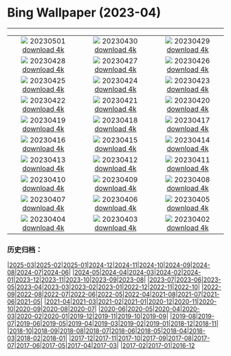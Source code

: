 # Bing Wallpaper (2023-04)
**************
| | | |
| :----: | :----: | :----: |
| ![](https://www.bing.com/th?id=OHR.QuebecCityBridge_EN-IN8012696513_1920x1080.jpg) 20230501 [download 4k](https://www.bing.com/th?id=OHR.QuebecCityBridge_EN-IN8012696513_UHD.jpg) | ![](https://www.bing.com/th?id=OHR.TheHawaMahal_EN-IN8397343140_1920x1080.jpg) 20230430 [download 4k](https://www.bing.com/th?id=OHR.TheHawaMahal_EN-IN8397343140_UHD.jpg) | ![](https://www.bing.com/th?id=OHR.JTNPMilkyWay_EN-IN2861486147_1920x1080.jpg) 20230429 [download 4k](https://www.bing.com/th?id=OHR.JTNPMilkyWay_EN-IN2861486147_UHD.jpg) |
| ![](https://www.bing.com/th?id=OHR.MariposaGrove_EN-IN0741084791_1920x1080.jpg) 20230428 [download 4k](https://www.bing.com/th?id=OHR.MariposaGrove_EN-IN0741084791_UHD.jpg) | ![](https://www.bing.com/th?id=OHR.SouthPadre_EN-IN4631581656_1920x1080.jpg) 20230427 [download 4k](https://www.bing.com/th?id=OHR.SouthPadre_EN-IN4631581656_UHD.jpg) | ![](https://www.bing.com/th?id=OHR.GHOAudubonDay_EN-IN4444137631_1920x1080.jpg) 20230426 [download 4k](https://www.bing.com/th?id=OHR.GHOAudubonDay_EN-IN4444137631_UHD.jpg) |
| ![](https://www.bing.com/th?id=OHR.AdelieWPD_EN-IN4116637364_1920x1080.jpg) 20230425 [download 4k](https://www.bing.com/th?id=OHR.AdelieWPD_EN-IN4116637364_UHD.jpg) | ![](https://www.bing.com/th?id=OHR.FranconianWineCellar_EN-IN8212492005_1920x1080.jpg) 20230424 [download 4k](https://www.bing.com/th?id=OHR.FranconianWineCellar_EN-IN8212492005_UHD.jpg) | ![](https://www.bing.com/th?id=OHR.BandhavgarhNationalPark_EN-IN1237060270_1920x1080.jpg) 20230423 [download 4k](https://www.bing.com/th?id=OHR.BandhavgarhNationalPark_EN-IN1237060270_UHD.jpg) |
| ![](https://www.bing.com/th?id=OHR.EarthDayFox_EN-IN2991531314_1920x1080.jpg) 20230422 [download 4k](https://www.bing.com/th?id=OHR.EarthDayFox_EN-IN2991531314_UHD.jpg) | ![](https://www.bing.com/th?id=OHR.ProcidaItaly_EN-IN2774777821_1920x1080.jpg) 20230421 [download 4k](https://www.bing.com/th?id=OHR.ProcidaItaly_EN-IN2774777821_UHD.jpg) | ![](https://www.bing.com/th?id=OHR.BeltedGalloway_EN-IN4523698216_1920x1080.jpg) 20230420 [download 4k](https://www.bing.com/th?id=OHR.BeltedGalloway_EN-IN4523698216_UHD.jpg) |
| ![](https://www.bing.com/th?id=OHR.TaiwanYuhina_EN-IN6244299700_1920x1080.jpg) 20230419 [download 4k](https://www.bing.com/th?id=OHR.TaiwanYuhina_EN-IN6244299700_UHD.jpg) | ![](https://www.bing.com/th?id=OHR.MPPUnesco_EN-IN6402090546_1920x1080.jpg) 20230418 [download 4k](https://www.bing.com/th?id=OHR.MPPUnesco_EN-IN6402090546_UHD.jpg) | ![](https://www.bing.com/th?id=OHR.OneThousandSprings_EN-IN2012624534_1920x1080.jpg) 20230417 [download 4k](https://www.bing.com/th?id=OHR.OneThousandSprings_EN-IN2012624534_UHD.jpg) |
| ![](https://www.bing.com/th?id=OHR.KiteDay_EN-IN0242153620_1920x1080.jpg) 20230416 [download 4k](https://www.bing.com/th?id=OHR.KiteDay_EN-IN0242153620_UHD.jpg) | ![](https://www.bing.com/th?id=OHR.TheRedFort_EN-IN6931818397_1920x1080.jpg) 20230415 [download 4k](https://www.bing.com/th?id=OHR.TheRedFort_EN-IN6931818397_UHD.jpg) | ![](https://www.bing.com/th?id=OHR.RedSeaStars_EN-IN6663264044_1920x1080.jpg) 20230414 [download 4k](https://www.bing.com/th?id=OHR.RedSeaStars_EN-IN6663264044_UHD.jpg) |
| ![](https://www.bing.com/th?id=OHR.PhloxSubulata_EN-IN8419741761_1920x1080.jpg) 20230413 [download 4k](https://www.bing.com/th?id=OHR.PhloxSubulata_EN-IN8419741761_UHD.jpg) | ![](https://www.bing.com/th?id=OHR.EuropeFromISS_EN-IN9083252103_1920x1080.jpg) 20230412 [download 4k](https://www.bing.com/th?id=OHR.EuropeFromISS_EN-IN9083252103_UHD.jpg) | ![](https://www.bing.com/th?id=OHR.MossyGrottoFalls_EN-IN6020207383_1920x1080.jpg) 20230411 [download 4k](https://www.bing.com/th?id=OHR.MossyGrottoFalls_EN-IN6020207383_UHD.jpg) |
| ![](https://www.bing.com/th?id=OHR.ElephantTwins_EN-IN8462102206_1920x1080.jpg) 20230410 [download 4k](https://www.bing.com/th?id=OHR.ElephantTwins_EN-IN8462102206_UHD.jpg) | ![](https://www.bing.com/th?id=OHR.Honnavaralavenderfields_EN-IN5301295864_1920x1080.jpg) 20230409 [download 4k](https://www.bing.com/th?id=OHR.Honnavaralavenderfields_EN-IN5301295864_UHD.jpg) | ![](https://www.bing.com/th?id=OHR.NIrelandGiants_EN-IN3889498881_1920x1080.jpg) 20230408 [download 4k](https://www.bing.com/th?id=OHR.NIrelandGiants_EN-IN3889498881_UHD.jpg) |
| ![](https://www.bing.com/th?id=OHR.KitsAspen_EN-IN5758206961_1920x1080.jpg) 20230407 [download 4k](https://www.bing.com/th?id=OHR.KitsAspen_EN-IN5758206961_UHD.jpg) | ![](https://www.bing.com/th?id=OHR.ArizonaPinkMoon_EN-IN4652684709_1920x1080.jpg) 20230406 [download 4k](https://www.bing.com/th?id=OHR.ArizonaPinkMoon_EN-IN4652684709_UHD.jpg) | ![](https://www.bing.com/th?id=OHR.BlackGrouseLekking_EN-IN4229465462_1920x1080.jpg) 20230405 [download 4k](https://www.bing.com/th?id=OHR.BlackGrouseLekking_EN-IN4229465462_UHD.jpg) |
| ![](https://www.bing.com/th?id=OHR.RomanBridge_EN-IN3805962366_1920x1080.jpg) 20230404 [download 4k](https://www.bing.com/th?id=OHR.RomanBridge_EN-IN3805962366_UHD.jpg) | ![](https://www.bing.com/th?id=OHR.AgraFort_EN-IN2182877120_1920x1080.jpg) 20230403 [download 4k](https://www.bing.com/th?id=OHR.AgraFort_EN-IN2182877120_UHD.jpg) | ![](https://www.bing.com/th?id=OHR.JavaBromo_EN-IN1237578882_1920x1080.jpg) 20230402 [download 4k](https://www.bing.com/th?id=OHR.JavaBromo_EN-IN1237578882_UHD.jpg) |

### 历史归档：

|[2025-03](/2025-03/2025-03.md)|[2025-02](/2025-02/2025-02.md)|[2025-01](/2025-01/2025-01.md)|[2024-12](/2024-12/2024-12.md)|[2024-11](/2024-11/2024-11.md)|[2024-10](/2024-10/2024-10.md)|[2024-09](/2024-09/2024-09.md)|[2024-08](/2024-08/2024-08.md)|[2024-07](/2024-07/2024-07.md)|[2024-06](/2024-06/2024-06.md)|
|[2024-05](/2024-05/2024-05.md)|[2024-04](/2024-04/2024-04.md)|[2024-03](/2024-03/2024-03.md)|[2024-02](/2024-02/2024-02.md)|[2024-01](/2024-01/2024-01.md)|[2023-12](/2023-12/2023-12.md)|[2023-11](/2023-11/2023-11.md)|[2023-10](/2023-10/2023-10.md)|[2023-09](/2023-09/2023-09.md)|[2023-08](/2023-08/2023-08.md)|
|[2023-07](/2023-07/2023-07.md)|[2023-06](/2023-06/2023-06.md)|[2023-05](/2023-05/2023-05.md)|[2023-04](/2023-04/2023-04.md)|[2023-03](/2023-03/2023-03.md)|[2023-02](/2023-02/2023-02.md)|[2023-01](/2023-01/2023-01.md)|[2022-12](/2022-12/2022-12.md)|[2022-11](/2022-11/2022-11.md)|[2022-10](/2022-10/2022-10.md)|
|[2022-09](/2022-09/2022-09.md)|[2022-08](/2022-08/2022-08.md)|[2022-07](/2022-07/2022-07.md)|[2022-06](/2022-06/2022-06.md)|[2022-05](/2022-05/2022-05.md)|[2022-04](/2022-04/2022-04.md)|[2021-08](/2021-08/2021-08.md)|[2021-07](/2021-07/2021-07.md)|[2021-06](/2021-06/2021-06.md)|[2021-05](/2021-05/2021-05.md)|
|[2021-04](/2021-04/2021-04.md)|[2021-03](/2021-03/2021-03.md)|[2021-02](/2021-02/2021-02.md)|[2021-01](/2021-01/2021-01.md)|[2020-12](/2020-12/2020-12.md)|[2020-11](/2020-11/2020-11.md)|[2020-10](/2020-10/2020-10.md)|[2020-09](/2020-09/2020-09.md)|[2020-08](/2020-08/2020-08.md)|[2020-07](/2020-07/2020-07.md)|
|[2020-06](/2020-06/2020-06.md)|[2020-05](/2020-05/2020-05.md)|[2020-04](/2020-04/2020-04.md)|[2020-03](/2020-03/2020-03.md)|[2020-02](/2020-02/2020-02.md)|[2020-01](/2020-01/2020-01.md)|[2019-12](/2019-12/2019-12.md)|[2019-11](/2019-11/2019-11.md)|[2019-10](/2019-10/2019-10.md)|[2019-09](/2019-09/2019-09.md)|
|[2019-08](/2019-08/2019-08.md)|[2019-07](/2019-07/2019-07.md)|[2019-06](/2019-06/2019-06.md)|[2019-05](/2019-05/2019-05.md)|[2019-04](/2019-04/2019-04.md)|[2019-03](/2019-03/2019-03.md)|[2019-02](/2019-02/2019-02.md)|[2019-01](/2019-01/2019-01.md)|[2018-12](/2018-12/2018-12.md)|[2018-11](/2018-11/2018-11.md)|
|[2018-10](/2018-10/2018-10.md)|[2018-09](/2018-09/2018-09.md)|[2018-08](/2018-08/2018-08.md)|[2018-07](/2018-07/2018-07.md)|[2018-06](/2018-06/2018-06.md)|[2018-05](/2018-05/2018-05.md)|[2018-04](/2018-04/2018-04.md)|[2018-03](/2018-03/2018-03.md)|[2018-02](/2018-02/2018-02.md)|[2018-01](/2018-01/2018-01.md)|
|[2017-12](/2017-12/2017-12.md)|[2017-11](/2017-11/2017-11.md)|[2017-10](/2017-10/2017-10.md)|[2017-09](/2017-09/2017-09.md)|[2017-08](/2017-08/2017-08.md)|[2017-07](/2017-07/2017-07.md)|[2017-06](/2017-06/2017-06.md)|[2017-05](/2017-05/2017-05.md)|[2017-04](/2017-04/2017-04.md)|[2017-03](/2017-03/2017-03.md)|
|[2017-02](/2017-02/2017-02.md)|[2017-01](/2017-01/2017-01.md)|[2016-12](/2016-12/2016-12.md)